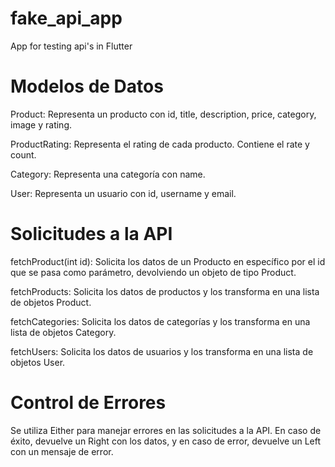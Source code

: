 # fake_api_app
App for testing api's in Flutter

# Modelos de Datos
Product: Representa un producto con id, title, description, price, category, image y rating.

ProductRating: Representa el rating de cada producto. Contiene el rate y count.

Category: Representa una categoría con name.

User: Representa un usuario con id, username y email.

# Solicitudes a la API
fetchProduct(int id): Solicita los datos de un Producto en específico por el id que se pasa como parámetro, devolviendo un objeto de tipo Product.

fetchProducts: Solicita los datos de productos y los transforma en una lista de objetos Product.

fetchCategories: Solicita los datos de categorías y los transforma en una lista de objetos Category.

fetchUsers: Solicita los datos de usuarios y los transforma en una lista de objetos User.

# Control de Errores
Se utiliza Either para manejar errores en las solicitudes a la API. En caso de éxito, devuelve un Right con los datos, y en caso de error, devuelve un Left con un mensaje de error.

